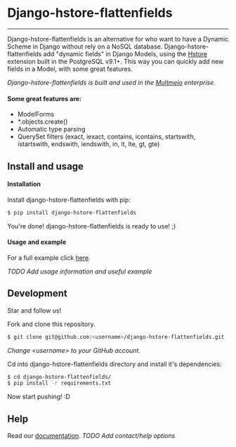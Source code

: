 Django-hstore-flattenfields
===========================
---
Django-hstore-flattenfields is an alternative for who want to have a Dynamic Scheme in Django without rely on a NoSQL database. Django-hstore-flattenfields add "dynamic fields" in Django Models, using the [Hstore](http://www.postgresql.org/docs/9.1/static/hstore.html) extension built in the PostgreSQL v9.1+. This way you can quickly add new fields in a Model, with some great features.

*Django-hstore-flattenfields is built and used in the [Multmeio](http://www.multmeio.com.br) enterprise.*

#### Some great features are:
* ModelForms
* *.objects.create()
* Automatic type parsing
* QuerySet filters (exact, iexact, contains, icontains, startswith, istartswith, endswith, iendswith, in, lt, lte, gt, gte)


Install and usage
-----------------

#### Installation
Install django-hstore-flattenfields with pip:

```sh
$ pip install django-hstore-flattenfields
```

You're done! django-hstore-flattenfields is ready to use! ;)

#### Usage and example

For a full example click [here](https://github.com/multmeio/django-hstore-flattenfields/tree/master/example).

*TODO Add usage information and useful example*


Development
------------

Star and follow us!

Fork and clone this repository.

```sh
$ git clone git@github.com:<username>/django-hstore-flattenfields.git
```

 *Change \<username\> to your GitHub account.*

Cd into django-hstore-flattenfields directory and install it's dependencies:

```sh
$ cd django-hstore-flattenfields/
$ pip install -r requirements.txt
```

Now start pushing! :D


Help
--------

Read our [documentation](http://django-hstore-flattenfields.readthedocs.org).
*TODO Add contact/help options*
